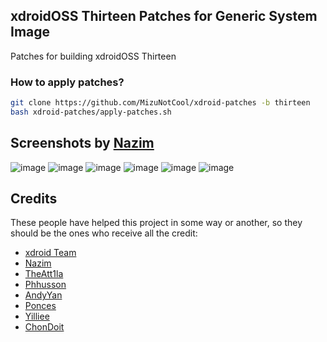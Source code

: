 ## xdroidOSS Thirteen Patches for Generic System Image
Patches for building xdroidOSS Thirteen

### How to apply patches? ###
```bash
git clone https://github.com/MizuNotCool/xdroid-patches -b thirteen
bash xdroid-patches/apply-patches.sh
```

## Screenshots by [Nazim](https://github.com/naz664)
![image](https://user-images.githubusercontent.com/79507925/189936465-7be7fb0f-1c05-4bdc-a924-2ddbe5fc5f75.png)
![image](https://user-images.githubusercontent.com/79507925/189936627-640c1f45-ddc2-47cd-af74-0286edeacd10.png)
![image](https://user-images.githubusercontent.com/79507925/189936935-7e940a12-20b7-46f1-b837-1bdd8eaff709.png)
![image](https://user-images.githubusercontent.com/79507925/189937040-7c63f3c6-d2c7-4cd9-9cae-4e6c1460cc9e.png)
![image](https://user-images.githubusercontent.com/79507925/189937080-acffa87b-d841-4e0e-a47c-55332c6ad3cb.png)
![image](https://user-images.githubusercontent.com/79507925/189937175-86bf1cc4-4977-4ba4-8c87-8b760a788a33.png)

## Credits
These people have helped this project in some way or another, so they should be the ones who receive all the credit:
- [xdroid Team](https://github.com/xdroid-oss)
- [Nazim](https://github.com/naz664)
- [TheAtt1la](https://github.com/TheAtt1la)
- [Phhusson](https://github.com/phhusson)
- [AndyYan](https://github.com/AndyCGYan)
- [Ponces](https://github.com/ponces)
- [Yilliee](https://github.com/Yilliee)
- [ChonDoit](https://github.com/ChonDoit)
